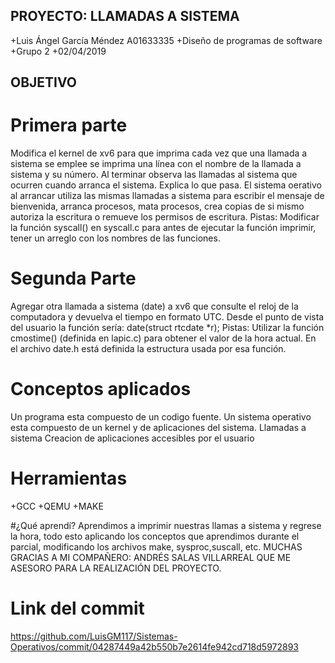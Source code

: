 ## PROYECTO: LLAMADAS A SISTEMA
  +Luis Ángel García Méndez A01633335
  +Diseño de programas de software
  +Grupo 2
  +02/04/2019
   
## OBJETIVO

# Primera parte 

Modifica el kernel de xv6 para que imprima cada vez que una llamada a sistema se emplee se imprima una línea con el nombre de la llamada a 
sistema y su número.
Al terminar observa las llamadas al sistema que ocurren cuando arranca el sistema. Explica lo que pasa. El sistema oerativo al arrancar
utiliza las mismas llamadas a sistema para escribir el mensaje de bienvenida, arranca procesos, mata procesos, crea copias de si mismo
autoriza la escritura o remueve los permisos de escritura.
Pistas:
Modificar la función syscall() en syscall.c para antes de ejecutar la función imprimir, tener un arreglo con los nombres de las funciones.

# Segunda Parte

Agregar otra llamada a sistema (date) a xv6 que consulte el reloj de la computadora y devuelva el tiempo en formato UTC.
Desde el punto de vista del usuario la función sería:
date(struct rtcdate *r);
Pistas:
Utilizar la función cmostime() (definida en lapic.c) para obtener el valor de la hora actual. En el archivo date.h está definida
la estructura usada por esa función.


# Conceptos aplicados
Un programa esta compuesto de un codigo fuente. Un sistema operativo esta compuesto de un kernel y de aplicaciones del sistema. Llamadas
a sistema Creacion de aplicaciones accesibles por el usuario

# Herramientas
  +GCC
  +QEMU
  +MAKE
  
 #¿Qué aprendí?
Aprendimos a imprimir nuestras llamas a sistema y regrese la hora, todo esto aplicando los conceptos que
aprendimos durante el parcial, modificando los archivos make, sysproc,suscall, etc.
MUCHAS GRACIAS A MI COMPAÑERO: ANDRÉS SALAS VILLARREAL QUE ME ASESORO PARA LA REALIZACIÓN DEL PROYECTO.

# Link del commit
https://github.com/LuisGM117/Sistemas-Operativos/commit/04287449a42b550b7e2614fe942cd718d5972893
